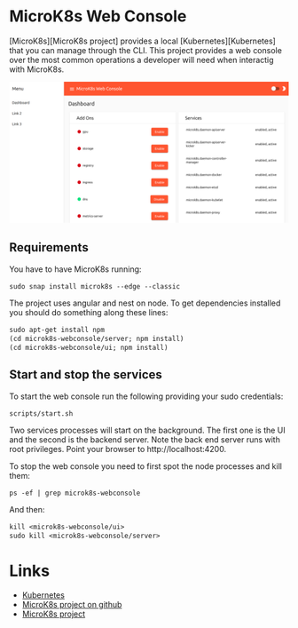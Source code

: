 # MicroK8s Web Console

[MicroK8s][MicroK8s project] provides a local [Kubernetes][Kubernetes] that you can manage through the CLI. This project provides a web console over the most common operations a developer will need when interactig with MicroK8s.

![Screenshot](images/screenshot.png)

## Requirements

You have to have MicroK8s running:
```
sudo snap install microk8s --edge --classic
```

The project uses angular and nest on node. To get dependencies installed you should do something along these lines:
```
sudo apt-get install npm
(cd microk8s-webconsole/server; npm install)
(cd microk8s-webconsole/ui; npm install)
```


## Start and stop the services
To start the web console run the following providing your sudo credentials:
```
scripts/start.sh
```

Two services processes will start on the background. The first one is the UI and the second is the backend server. Note the back end server runs with root privileges. Point your browser to http://localhost:4200.


To stop the web console you need to first spot the node processes and kill them:
```
ps -ef | grep microk8s-webconsole
```

And then:
```
kill <microk8s-webconsole/ui>
sudo kill <microk8s-webconsole/server>
```


# Links
 - [Kubernetes](https://kubernetes.io/)
 - [MicroK8s project on github](https://github.com/ubuntu/microk8s)
 - [MicroK8s project](https://microk8s.io)

